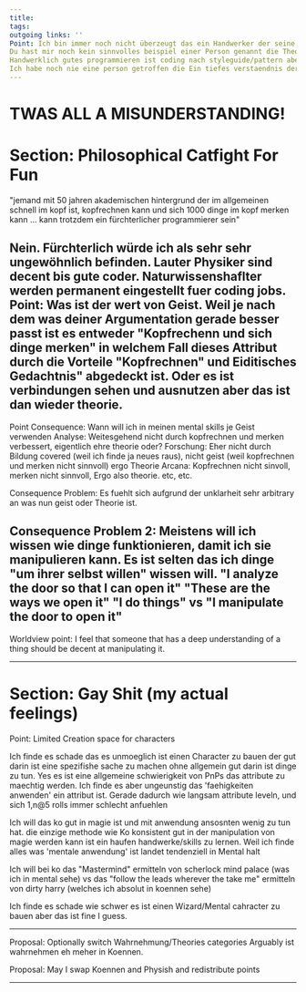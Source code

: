 ```yaml
---
title:   
tags:   
outgoing links: ''  
Point: Ich bin immer noch nicht überzeugt das ein Handwerker der seine Werkzeuge nicht versteht irgendwas erreichen kann.
Du hast mir noch kein sinnvolles beispiel einer Person genannt die Theorie 5 und Geist/Bildung 1 hat.
Handwerklich gutes programmieren ist coding nach styleguide/pattern aber die zu kennen ist, arguably, Bildung und/oder der skill.
Ich habe noch nie eine person getroffen die Ein tiefes verstaendnis der materie hat und keinerlei faehigkeit in der anwendung hat.
---
```

# TWAS ALL A MISUNDERSTANDING!

# Section: Philosophical Catfight For Fun

"jemand mit 50 jahren akademischen hintergrund der im allgemeinen schnell im kopf ist, kopfrechnen kann und sich 1000 dinge im kopf merken kann ... kann trotzdem ein fürchterlicher programmierer sein"

Nein. Fürchterlich würde ich als sehr sehr ungewöhnlich befinden. Lauter Physiker sind decent bis gute coder. Naturwissenshaflter werden permanent eingestellt fuer coding jobs. 
Point: Was ist der wert von Geist. 
Weil je nach dem was deiner Argumentation gerade besser passt ist es entweder "Kopfrechenn und sich dinge merken" in welchem Fall dieses Attribut durch die Vorteile "Kopfrechnen" und Eiditisches Gedachtnis" abgedeckt ist.
Oder es ist verbindungen sehen und ausnutzen aber das ist dan wieder theorie.
----
Point Consequence: Wann will ich in meinen mental skills je Geist verwenden
Analyse: Weitesgehend nicht durch kopfrechnen und merken verbessert, eigentlich ehre theorie oder?
Forschung: Eher nicht durch Bildung covered (weil ich finde ja neues raus), nicht geist (weil kopfrechnen und merken nicht sinnvoll) ergo Theorie
Arcana: Kopfrechnen nicht sinvoll, merken nicht sinnvoll, Ergo also theorie.
etc, etc. 

Consequence Problem: Es fuehlt sich aufgrund der unklarheit sehr arbitrary an was nun geist oder Theorie ist.

Consequence Problem 2: Meistens will ich wissen wie dinge funktionieren, damit ich sie manipulieren kann. Es ist selten das ich dinge "um ihrer selbst willen" wissen will.
"I analyze the door so that I can open it" "These are the ways we open it" "I do things"
vs
"I manipulate the door to open it"
-----

Worldview point: I feel that someone that has a deep understanding of a thing should be decent at manipulating it.

-----

# Section: Gay Shit (my actual feelings)

Point: Limited Creation space for characters

Ich finde es schade das es unmoeglich ist einen Character zu bauen der gut darin ist eine spezifishe sache zu machen ohne allgemein gut darin ist dinge zu tun.
Yes es ist eine allgemeine schwierigkeit von PnPs das attribute zu maechtig werden.
Ich finde es aber ungeunstig das 'faehigkeiten anwenden' ein attribut ist.
Gerade dadurch wie langsam attribute leveln, und sich 1,n@5 rolls immer schlecht anfuehlen 

Ich will das ko gut in magie ist und mit anwendung ansosnten wenig zu tun hat. die einzige methode wie Ko konsistent gut in der manipulation von magie werden kann ist ein haufen handwerke/skills zu lernen.
Weil ich finde alles was 'mentale anwendung' ist landet tendenziell in Mental halt

Ich will bei ko das "Mastermind" ermitteln von scherlock mind palace (was ich in mental sehe) vs das "follow the leads wherever the take me" ermitteln von dirty harry (welches ich absolut in koennen sehe)

Ich finde es schade wie schwer es ist einen Wizard/Mental cahracter zu bauen aber das ist fine I guess.

----

Proposal: Optionally switch Wahrnehmung/Theories categories
Arguably ist wahrnehmen eh meher in Koennen.

Proposal: May I swap Koennen and Physish and redistribute points

----
